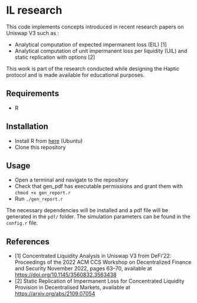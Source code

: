 # IL research

This code implements concepts introduced in recent research papers on Uniswap V3 such as : 

  - Analytical computation of expected impermanent loss (EIL) [1]
  - Analytical computation of unit impermanent loss per liquidity (UIL) and static replication with options [2]

This work is part of the research conducted while designing the Haptic protocol and is made available for educational purposes.

## Requirements

- R

## Installation

- Install R from [here](https://cran.r-project.org/bin/linux/ubuntu/) (Ubuntu)
- Clone this repository

## Usage

- Open a terminal and navigate to the repository
- Check that gen_pdf has executable permissions and grant them with `chmod +x gen_report.r`
- Run `./gen_report.r`

The necessary dependencies will be installed and a pdf file will be generated in the `pdf/` folder. The simulation parameters can be found in the `config.r` file.

## References

- [1] Concentrated Liquidity Analysis in Uniswap V3 from DeFi'22: Proceedings of the 2022 ACM CCS Workshop on Decentralized Finance and Security November 2022, pages 63–70, available at https://doi.org/10.1145/3560832.3563438
- [2] Static Replication of Impermanent Loss for Concentrated Liquidity Provision in Decentralised Markets, available at https://arxiv.org/abs/2109.07054